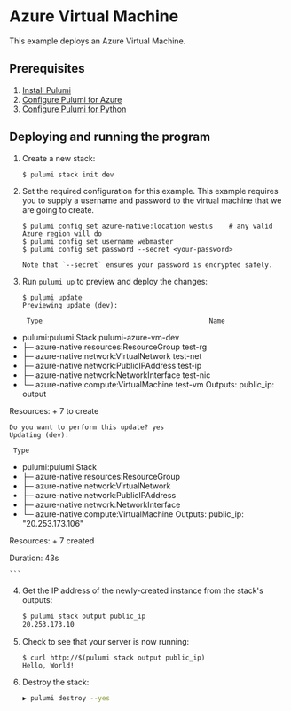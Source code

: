 # Azure Virtual Machine

This example deploys an Azure Virtual Machine.

## Prerequisites

1. [Install Pulumi](https://www.pulumi.com/docs/get-started/install/)
2. [Configure Pulumi for Azure](https://www.pulumi.com/docs/intro/cloud-providers/azure/setup/)
3. [Configure Pulumi for Python](https://www.pulumi.com/docs/intro/languages/python/)

## Deploying and running the program

1. Create a new stack:

    ```bash
    $ pulumi stack init dev
    ```

2. Set the required configuration for this example. This example requires you to supply a username and password to the virtual machine that we are going to create.

    ```
    $ pulumi config set azure-native:location westus    # any valid Azure region will do
    $ pulumi config set username webmaster
    $ pulumi config set password --secret <your-password>

    Note that `--secret` ensures your password is encrypted safely.

3. Run `pulumi up` to preview and deploy the changes:

    ```
    $ pulumi update
    Previewing update (dev):

     Type                                          Name                   
 +   pulumi:pulumi:Stack                           pulumi-azure-vm-dev
 +   ├─ azure-native:resources:ResourceGroup       test-rg                
 +   ├─ azure-native:network:VirtualNetwork        test-net               
 +   ├─ azure-native:network:PublicIPAddress       test-ip                
 +   ├─ azure-native:network:NetworkInterface      test-nic
 +   └─ azure-native:compute:VirtualMachine        test-vm
Outputs:
    public_ip: output<string>

Resources:
    + 7 to create

    Do you want to perform this update? yes
    Updating (dev):

     Type
 +   pulumi:pulumi:Stack
 +   ├─ azure-native:resources:ResourceGroup
 +   ├─ azure-native:network:VirtualNetwork
 +   ├─ azure-native:network:PublicIPAddress
 +   ├─ azure-native:network:NetworkInterface
 +   └─ azure-native:compute:VirtualMachine
Outputs:
    public_ip: "20.253.173.106"

Resources:
    + 7 created

Duration: 43s

    ```

4. Get the IP address of the newly-created instance from the stack's outputs: 

    ```bash
    $ pulumi stack output public_ip
    20.253.173.10
    ```

5. Check to see that your server is now running:

    ```
    $ curl http://$(pulumi stack output public_ip)
    Hello, World!
    ```

1. Destroy the stack:

    ```bash
    ▶ pulumi destroy --yes
    ```
